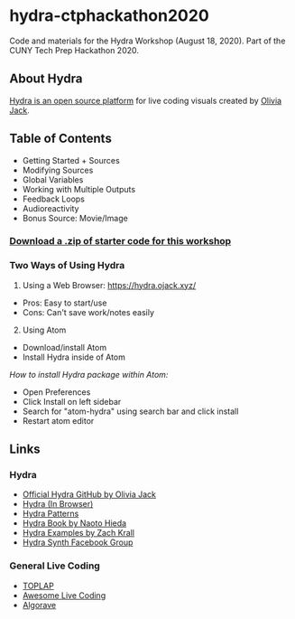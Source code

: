 # hydra-ctphackathon2020
Code and materials for the Hydra Workshop (August 18, 2020). Part of the CUNY Tech Prep Hackathon 2020.

## About Hydra
[Hydra is an open source platform](https://github.com/ojack/hydra) for live coding visuals created by [Olivia Jack](https://ojack.xyz/). 

## Table of Contents 
- Getting Started + Sources
- Modifying Sources
- Global Variables
- Working with Multiple Outputs
- Feedback Loops
- Audioreactivity
- Bonus Source: Movie/Image

### [Download a .zip of starter code for this workshop](https://drive.google.com/drive/folders/1BkOtscY3BwozzdRTPRd3h6A_LFSqXdAM?usp=sharing)

### Two Ways of Using Hydra
1. Using a Web Browser: https://hydra.ojack.xyz/
- Pros: Easy to start/use
- Cons: Can't save work/notes easily

2. Using Atom
- Download/install Atom
- Install Hydra inside of Atom

<em>How to install Hydra package within Atom:</em>
- Open Preferences
- Click Install on left sidebar
- Search for "atom-hydra" using search bar and click install
- Restart atom editor

## Links

### Hydra 
- [Official Hydra GitHub by Olivia Jack](https://github.com/ojack/hydra)
- [Hydra (In Browser)](https://hydra.ojack.xyz/)
- [Hydra Patterns](https://twitter.com/hydra_patterns)
- [Hydra Book by Naoto Hieda](https://hydra-book.naotohieda.com/#/)
- [Hydra Examples by Zach Krall](https://github.com/zachkrall/hydra-examples)
- [Hydra Synth Facebook Group](https://www.facebook.com/groups/1084288351771117/)

### General Live Coding
- [TOPLAP](https://toplap.org/)
- [Awesome Live Coding](https://github.com/toplap/awesome-livecoding)
- [Algorave](https://algorave.com/)
